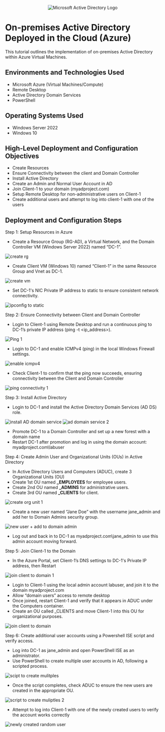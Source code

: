 <p align="center">
<img src="https://i.imgur.com/pU5A58S.png" alt="Microsoft Active Directory Logo"/>
</p>

<h1>On-premises Active Directory Deployed in the Cloud (Azure)</h1>
This tutorial outlines the implementation of on-premises Active Directory within Azure Virtual Machines.<br />


<h2>Environments and Technologies Used</h2>

- Microsoft Azure (Virtual Machines/Compute)
- Remote Desktop
- Active Directory Domain Services
- PowerShell

<h2>Operating Systems Used </h2>

- Windows Server 2022
- Windows 10 

<h2>High-Level Deployment and Configuration Objectives</h2>

- Create Resources
- Ensure Connectivity between the client and Domain Controller
- Install Active Directory
- Create an Admin and Normal User Account in AD
- Join Client-1 to your domain (myadproject.com)
- Setup Remote Desktop for non-administrative users on Client-1
- Create additional users and attempt to log into client-1 with one of the users

<h2>Deployment and Configuration Steps</h2>

<p>Step 1: Setup Resources in Azure<p/>
  
  - Create a Resource Group (RG-AD), a Virtual Network, and the Domain Controller VM (Windows Server 2022) named “DC-1”.

![create rg](https://github.com/user-attachments/assets/7f785de3-545f-4d82-8869-a412db4ba630)

  - Create Client VM (Windows 10) named “Client-1” in the same Resource Group and Vnet as DC-1.

![create vm](https://github.com/user-attachments/assets/c99d563d-cbcb-4bdf-8ae1-d399ab1e36f0)

- Set DC-1's NIC Private IP address to static to ensure consistent network connectivity.

![ipconfig to static](https://github.com/user-attachments/assets/d57edc04-33e1-474b-af33-90df25440727)

<p>Step 2: Ensure Connectivity between Client and Domain Controller</p>

  - Login to Client-1 using Remote Desktop and run a continuous ping to DC-1’s private IP address (ping -t &lt;ip_address&gt;).

![Ping 1](https://github.com/user-attachments/assets/fa6cfb3a-0093-47ef-b5ba-ccf5b36f3ddb)

  - Login to DC-1 and enable ICMPv4 (ping) in the local Windows Firewall settings.

![enable icmpv4](https://github.com/user-attachments/assets/1f008a84-3944-4c26-a5a1-d787dcf9f601)

  - Check Client-1 to confirm that the ping now succeeds, ensuring connectivity between the Client and Domain Controller

![ping connectivity 1](https://github.com/user-attachments/assets/465d300d-cda4-490a-b56a-6a7b630177a2)

<p>Step 3: Install Active Directory</p>

  - Login to DC-1 and install the Active Directory Domain Services (AD DS) role.

![install AD domain service](https://github.com/user-attachments/assets/544d3270-47d5-4515-967f-8a08559f009a)
![ad domain service 2](https://github.com/user-attachments/assets/11c5c796-a102-45e4-b1dc-7e3a2a71edb6)

  - Promote DC-1 to a Domain Controller and set up a new forest with a domain name 
  - Restart DC-1 after promotion and log in using the domain account: myadproject.com\labuser

<p>Step 4: Create Admin User and Organizational Units (OUs) in Active Directory<p/>

  - In Active Directory Users and Computers (ADUC), create 3 Organizational Units (OU)
  - Create 1st OU named <strong>_EMPLOYEES</strong> for employee users.
  - Create 2nd OU named <strong>_ADMINS</strong> for administrative users.
  - Create 3rd OU named <strong>_CLIENTS</strong> for client.

![create org unit 1](https://github.com/user-attachments/assets/e6ec369e-9bed-41b7-a8e1-0e3f02abae60)

  - Create a new user named “Jane Doe” with the username jane_admin and add her to Domain Admins security group.

![new user + add to domain admin](https://github.com/user-attachments/assets/05cc4fad-97a6-43ac-a360-98c9b061f700)

  - Log out and back in to DC-1 as myadproject.com\jane_admin to use this admin account moving forward.

<p>Step 5: Join Client-1 to the Domain<p/>

  - In the Azure Portal, set Client-1’s DNS settings to DC-1's Private IP address, then Restart

![join client to domain 1](https://github.com/user-attachments/assets/3d0b327d-b3b3-4a7f-85ea-38116d3c5727)

  - Login to Client-1 using the local admin account labuser, and join it to the domain myadproject.com
  - Allow “domain users” access to remote desktop
  - Once joined, restart Client-1 and verify that it appears in ADUC under the Computers container.
  - Create an OU called _CLIENTS and move Client-1 into this OU for organizational purposes.

![join client to domain](https://github.com/user-attachments/assets/4b997517-d69a-4982-b2ce-356bed71aa5c)

<p>Step 6: Create additional user accounts using a Powershell ISE script and verify access.</p>

  - Log into DC-1 as jane_admin and open PowerShell ISE as an administrator.
  - Use PowerShell to create multiple user accounts in AD, following a scripted process.

![scipt to create mulitples](https://github.com/user-attachments/assets/db0ac674-7052-46b7-a2ab-7358542028ec)

  - Once the script completes, check ADUC to ensure the new users are created in the appropriate OU.

![script to create muliptles 2](https://github.com/user-attachments/assets/8524c253-75b5-4426-9281-ba028b7651a6)

  - Attempt to log into Client-1 with one of the newly created users to verify the account works correctly

![newly created random user](https://github.com/user-attachments/assets/0a8429e0-9313-4cbe-8bd0-d36065e4fb86)



